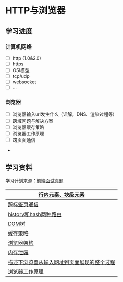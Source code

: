 # HTTP与浏览器

## 学习进度

### 计算机网络

* [ ] http (1.0&2.0)
* [ ] https
* [ ] OSI模型
* [ ] tcp/udp
* [ ] websocket
* [ ] ...

### 浏览器

* [ ] 浏览器输入url发生什么（详解，DNS、渲染过程等）
* [ ] 跨域问题与解决方案
* [ ] 浏览器缓存策略
* [ ] 浏览器工作原理
* [ ] 跨页面通信
*

## 学习资料

学习计划来源：[前端面试真题](https://jf98y0i883.feishu.cn/base/appcnGuMhCDR0Bp5wLWvehGNomg?table=tblJmmVmCq2Ug8hs\&view=vewTe1iz28)

| [行内元素、块级元素](https://www.cnblogs.com/yc8930143/p/7237456.html)                                                                                                                  |
| ------------------------------------------------------------------------------------------------------------------------------------------------------------------------------ |
| [跨标签页通信](https://juejin.cn/post/6844903811232825357)                                                                                                                           |
| [history和hash两种路由](https://blog.csdn.net/Charissa2017/article/details/104779412)                                                                                               |
| [DOM树](https://blog.poetries.top/browser-working-principle/guide/part5/lesson22.html#javascript-%E6%98%AF%E5%A6%82%E4%BD%95%E5%BD%B1%E5%93%8D-dom-%E7%94%9F%E6%88%90%E7%9A%84) |
| [缓存策略](https://juejin.cn/post/6844903593275817998)                                                                                                                             |
| [浏览器架构](https://xie.infoq.cn/article/5d36d123bfd1c56688e125ad3)                                                                                                                |
| [内存泄露](https://segmentfault.com/a/1190000020231307)                                                                                                                            |
| [描述下浏览器从输入网址到页面展现的整个过程](https://www.jianshu.com/p/d616d887953a)                                                                                                                |
| [浏览器工作原理](https://www.html5rocks.com/zh/tutorials/internals/howbrowserswork/)                                                                                                  |
